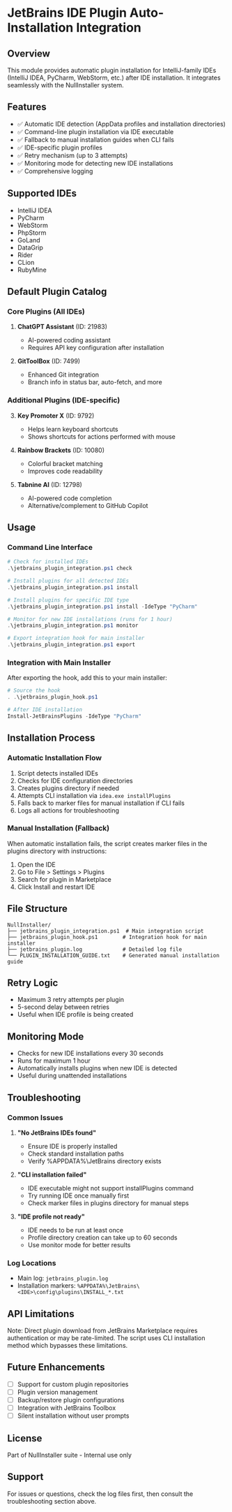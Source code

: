 # JetBrains IDE Plugin Auto-Installation Integration

## Overview
This module provides automatic plugin installation for IntelliJ-family IDEs (IntelliJ IDEA, PyCharm, WebStorm, etc.) after IDE installation. It integrates seamlessly with the NullInstaller system.

## Features
- ✅ Automatic IDE detection (AppData profiles and installation directories)
- ✅ Command-line plugin installation via IDE executable
- ✅ Fallback to manual installation guides when CLI fails
- ✅ IDE-specific plugin profiles
- ✅ Retry mechanism (up to 3 attempts)
- ✅ Monitoring mode for detecting new IDE installations
- ✅ Comprehensive logging

## Supported IDEs
- IntelliJ IDEA
- PyCharm
- WebStorm
- PhpStorm
- GoLand
- DataGrip
- Rider
- CLion
- RubyMine

## Default Plugin Catalog

### Core Plugins (All IDEs)
1. **ChatGPT Assistant** (ID: 21983)
   - AI-powered coding assistant
   - Requires API key configuration after installation

2. **GitToolBox** (ID: 7499)
   - Enhanced Git integration
   - Branch info in status bar, auto-fetch, and more

### Additional Plugins (IDE-specific)
3. **Key Promoter X** (ID: 9792)
   - Helps learn keyboard shortcuts
   - Shows shortcuts for actions performed with mouse

4. **Rainbow Brackets** (ID: 10080)
   - Colorful bracket matching
   - Improves code readability

5. **Tabnine AI** (ID: 12798)
   - AI-powered code completion
   - Alternative/complement to GitHub Copilot

## Usage

### Command Line Interface
```powershell
# Check for installed IDEs
.\jetbrains_plugin_integration.ps1 check

# Install plugins for all detected IDEs
.\jetbrains_plugin_integration.ps1 install

# Install plugins for specific IDE type
.\jetbrains_plugin_integration.ps1 install -IdeType "PyCharm"

# Monitor for new IDE installations (runs for 1 hour)
.\jetbrains_plugin_integration.ps1 monitor

# Export integration hook for main installer
.\jetbrains_plugin_integration.ps1 export
```

### Integration with Main Installer
After exporting the hook, add this to your main installer:

```powershell
# Source the hook
. .\jetbrains_plugin_hook.ps1

# After IDE installation
Install-JetBrainsPlugins -IdeType "PyCharm"
```

## Installation Process

### Automatic Installation Flow
1. Script detects installed IDEs
2. Checks for IDE configuration directories
3. Creates plugins directory if needed
4. Attempts CLI installation via `idea.exe installPlugins`
5. Falls back to marker files for manual installation if CLI fails
6. Logs all actions for troubleshooting

### Manual Installation (Fallback)
When automatic installation fails, the script creates marker files in the plugins directory with instructions:

1. Open the IDE
2. Go to File > Settings > Plugins
3. Search for plugin in Marketplace
4. Click Install and restart IDE

## File Structure
```
NullInstaller/
├── jetbrains_plugin_integration.ps1  # Main integration script
├── jetbrains_plugin_hook.ps1        # Integration hook for main installer
├── jetbrains_plugin.log             # Detailed log file
└── PLUGIN_INSTALLATION_GUIDE.txt    # Generated manual installation guide
```

## Retry Logic
- Maximum 3 retry attempts per plugin
- 5-second delay between retries
- Useful when IDE profile is being created

## Monitoring Mode
- Checks for new IDE installations every 30 seconds
- Runs for maximum 1 hour
- Automatically installs plugins when new IDE is detected
- Useful during unattended installations

## Troubleshooting

### Common Issues

1. **"No JetBrains IDEs found"**
   - Ensure IDE is properly installed
   - Check standard installation paths
   - Verify %APPDATA%\JetBrains directory exists

2. **"CLI installation failed"**
   - IDE executable might not support installPlugins command
   - Try running IDE once manually first
   - Check marker files in plugins directory for manual steps

3. **"IDE profile not ready"**
   - IDE needs to be run at least once
   - Profile directory creation can take up to 60 seconds
   - Use monitor mode for better results

### Log Locations
- Main log: `jetbrains_plugin.log`
- Installation markers: `%APPDATA%\JetBrains\<IDE>\config\plugins\INSTALL_*.txt`

## API Limitations
Note: Direct plugin download from JetBrains Marketplace requires authentication or may be rate-limited. The script uses CLI installation method which bypasses these limitations.

## Future Enhancements
- [ ] Support for custom plugin repositories
- [ ] Plugin version management
- [ ] Backup/restore plugin configurations
- [ ] Integration with JetBrains Toolbox
- [ ] Silent installation without user prompts

## License
Part of NullInstaller suite - Internal use only

## Support
For issues or questions, check the log files first, then consult the troubleshooting section above.
